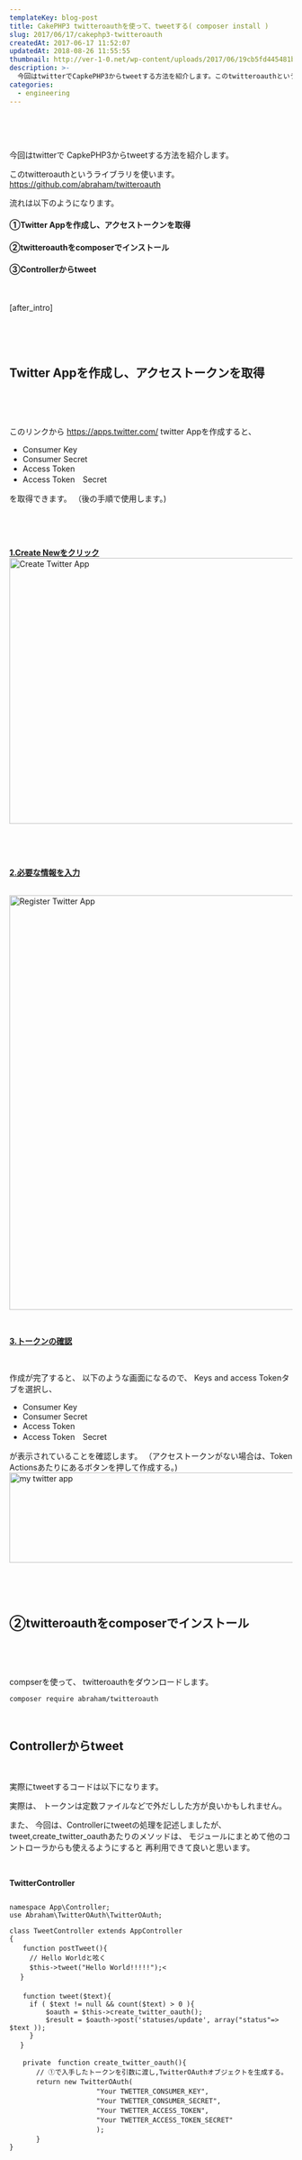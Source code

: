 ```yaml
---
templateKey: blog-post
title: CakePHP3 twitteroauthを使って、tweetする( composer install )
slug: 2017/06/17/cakephp3-twitteroauth
createdAt: 2017-06-17 11:52:07
updatedAt: 2018-08-26 11:55:55
thumbnail: http://ver-1-0.net/wp-content/uploads/2017/06/19cb5fd445481b1337387866670d094f_s.jpg
description: >-
  今回はtwitterでCapkePHP3からtweetする方法を紹介します。このtwitteroauthというライブラリを使います。
categories:
  - engineering
---
```


&nbsp;

&nbsp;

今回はtwitterで
CapkePHP3からtweetする方法を紹介します。

このtwitteroauthというライブラリを使います。
<a href="https://github.com/abraham/twitteroauth">https://github.com/abraham/twitteroauth</a>

流れは以下のようになります。
<h4></h4>
<h4></h4>
<h4>①Twitter Appを作成し、アクセストークンを取得</h4>
<h4>②twitteroauthをcomposerでインストール</h4>
<h4>③Controllerからtweet</h4>
&nbsp;

[after_intro]

&nbsp;

&nbsp;
<h2 class="chapter">Twitter Appを作成し、アクセストークンを取得</h2>
&nbsp;

&nbsp;

このリンクから
<a href="https://apps.twitter.com/">https://apps.twitter.com/</a>
twitter Appを作成すると、
<ul>
 	<li>Consumer Key</li>
 	<li>Consumer Secret</li>
 	<li>Access Token</li>
 	<li>Access Token　Secret</li>
</ul>
を取得できます。
（後の手順で使用します。)

&nbsp;

&nbsp;

<span style="text-decoration: underline;"><strong>1.Create Newをクリック</strong></span>
<img class="alignnone size-large wp-image-442" src="http://ver-1-0.net/wp-content/uploads/2017/06/スクリーンショット-2017-06-17-11.10.29-1024x691.png" alt="Create Twitter App" width="700" height="472" />

&nbsp;

&nbsp;

<span style="text-decoration: underline;"><strong>2.必要な情報を入力</strong></span>

&nbsp;
<img class="alignnone size-full wp-image-443" src="http://ver-1-0.net/wp-content/uploads/2017/06/スクリーンショット-2017-06-17-11.10.59.png" alt="Register Twitter App" width="929" height="736" />

&nbsp;

<span style="text-decoration: underline;"><strong>3.トークンの確認</strong></span>

&nbsp;

作成が完了すると、
以下のような画面になるので、
Keys and access Tokenタブを選択し、
<ul>
 	<li>Consumer Key</li>
 	<li>Consumer Secret</li>
 	<li>Access Token</li>
 	<li>Access Token　Secret</li>
</ul>
が表示されていることを確認します。
（アクセストークンがない場合は、Token Actionsあたりにあるボタンを押して作成する。)
<img class="alignnone size-full wp-image-450" src="http://ver-1-0.net/wp-content/uploads/2017/06/スクリーンショット-2017-06-17-12.01.29.png" alt="my twitter app" width="782" height="160" />

&nbsp;

&nbsp;
<h2 class="chapter">②twitteroauthをcomposerでインストール</h2>
&nbsp;

&nbsp;

compserを使って、
twitteroauthをダウンロードします。
<pre><code class="bash">composer require abraham/twitteroauth
</code></pre>
&nbsp;
<h2 class="chapter">Controllerからtweet</h2>
&nbsp;

実際にtweetするコードは以下になります。

実際は、
トークンは定数ファイルなどで外だしした方が良いかもしれません。

また、
今回は、Controllerにtweetの処理を記述しましたが、
tweet,create_twitter_oauthあたりのメソッドは、
モジュールにまとめて他のコントローラからも使えるようにすると
再利用できて良いと思います。

&nbsp;

<strong>TwitterController</strong>
<pre><code class="language-php">
namespace App\Controller;
use Abraham\TwitterOAuth\TwitterOAuth;

class TweetController extends AppController
{
　　function postTweet(){
　　　// Hello Worldと呟く
　　　$this-&gt;tweet("Hello World!!!!!");&lt;
 　}
 　　
　　function tweet($text){
     if ( $text != null &amp;&amp; count($text) &gt; 0 ){
         $oauth = $this-&gt;create_twitter_oauth();
         $result = $oauth-&gt;post('statuses/update', array("status"=&gt; $text ));
     }
 　}

　　private　function create_twitter_oauth(){
　　　　// ①で入手したトークンを引数に渡し,TwitterOAuthオブジェクトを生成する。
　　　　return new TwitterOAuth(
　　　　　　　　　　　　　"Your TWETTER_CONSUMER_KEY",
　　　　　　　　　　　　　"Your TWETTER_CONSUMER_SECRET",
　　　　　　　　　　　　　"Your TWETTER_ACCESS_TOKEN",
　　　　　　　　　　　　　"Your TWETTER_ACCESS_TOKEN_SECRET"
　　　　　　　　　　　　　);
　　　　}
}
</code></pre>

&nbsp;
